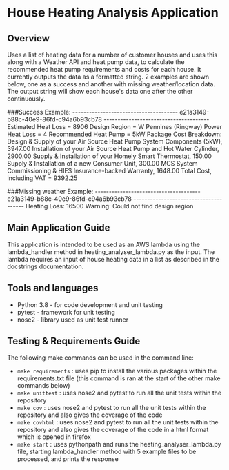 # House Heating Analysis Application
## Overview
Uses a list of heating data for a number of customer houses and uses this along with a Weather API and heat pump data,
 to calculate the recommended heat pump requirements and costs for each house. It currently outputs the data as a
 formatted string. 2 examples are shown below, one as a success and another with missing weather/location data.
The output string will show each house's data one after the other continuously.

###Success Example:
    --------------------------------------
    e21a3149-b88c-40e9-86fd-c94a6b93cb78
    --------------------------------------
    Estimated Heat Loss = 8906
    Design Region = W Pennines (Ringway)
    Power Heat Loss = 4
    Recommended Heat Pump = 5kW Package
    Cost Breakdown:
     Design & Supply of your Air Source Heat Pump System Components (5kW), 3947.00
     Installation of your Air Source Heat Pump and Hot Water Cylinder, 2900.00
     Supply & Installation of your Homely Smart Thermostat, 150.00
     Supply & Installation of a new Consumer Unit, 300.00
     MCS System Commissioning & HIES Insurance-backed Warranty, 1648.00
    Total Cost, including VAT = 9392.25

###Missing weather Example:
    --------------------------------------
    e21a3149-b88c-40e9-86fd-c94a6b93cb78
    --------------------------------------
    Heating Loss: 16500
    Warning: Could not find design region

## Main Application Guide
This application is intended to be used as an AWS lambda using the lambda_handler method in heating_analyser_lambda.py
 as the input. The lambda requires an input of house heating data in a list as described in the docstrings
 documentation.

## Tools and languages
- Python 3.8 - for code development and unit testing
- pytest - framework for unit testing
- nose2 - library used as unit test runner

## Testing & Requirements Guide
The following make commands can be used in the command line:
- `make requirements` : uses pip to install the various packages within the requirements.txt file (this command is 
ran at the start of the other make commands below)
- `make unittest` : uses nose2 and pytest to run all the unit tests within the repository
- `make cov` : uses nose2 and pytest to run all the unit tests within the repository and also gives the coverage 
of the code
- `make covhtml` : uses nose2 and pytest to run all the unit tests within the repository and also gives the coverage 
of the code in a html format which is opened in firefox
- `make start` : uses pythonpath and runs the heating_analyser_lambda.py file, starting lambda_handler method with 5
 example files to be processed, and prints the response
